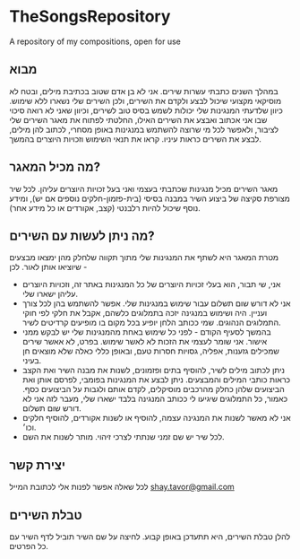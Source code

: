 # TheSongsRepository
A repository of my compositions, open for use
## מבוא
במהלך השנים כתבתי עשרות שירים. אני לא בן אדם שטוב בכתיבת מילים, ובטח לא מוסיקאי מקצועי שיכול לבצע ולקדם את השירים, ולכן השירים שלי נשארו ללא שימוש. כיוון שלדעתי המנגינות שלי יכולות לשמש בסיס טוב לשירים, וכיוון שאני לא רואה סיכוי שבו אני אכתוב ואבצע את השירים האילו, החלטתי לפתוח את מאגר השירים שלי לציבור, ולאפשר לכל מי שרוצה להשתמש במנגינות באופן מסחרי, לכתוב להן מילים, לבצע את השירים כראות עיניו. קראו את תנאי השימוש וזכויות היוצרים בהמשך.
## מה מכיל המאגר?
מאגר השירים מכיל מנגינות שכתבתי בעצמי ואני בעל זכויות היוצרים עליהן. לכל שיר מצורפת סקיצה של ביצוע השיר במבנה בסיסי (בית-פזמון-חלקים נוספים אם יש), ומידע נוסף שיכול להיות רלבנטי (קצב, אקורדים או כל מידע אחר).
## מה ניתן לעשות עם השירים?
מטרת המאגר היא לשתף את המנגינות שלי מתוך תקווה שלחלק מהן ימצאו מבצעים שיוציאו אותן לאור. לכן - 
- אני, שי תבור, הוא בעלי זכויות היוצרים של כל המנגינות באתר זה, וזכויות היוצרים עליהן ישארו שלי.
- אני לא דורש שום תשלום עבור שימוש במנגינות שלי. אפשר להשתמש בהן לכל צורך ועניין. היה ושימוש במנגינה יזכה בתמלוגים כלשהם, אקבל את חלקי לפי  חוקי התמלוגים הנהוגים. שמי ככותב הלחן יופיע בכל מקום בו מופיעים קרדיטים לשיר.
- בהמשך לסעיף הקודם - לפני כל שימוש באחת מהמנגינות שלי יש לבקש ממני אישור. אני שומר לעצמי את הזכות לא לאשר שימוש. בפרט, לא אאשר שירים שמכילים גזענות, אפליה, גסויות חסרות טעם, ובאופן כללי כאלה שלא מוצאים חן בעיני.
- ניתן לכתוב מילים לשיר, להוסיף בתים ופזמונים, לשנות את מבנה השיר ואת הקצב כראות כותבי המילים והמבצעים. ניתן לבצע את המנגינות בפומבי, לפרסם אותן ואת הביצועים שלהן כחלק מהרכבים מוסיקלים, לקדם אותם ולגבות על הביצועים כסף. כאמור, כל התמלוגים שיגיעו לי ככותב המנגינה בלבד ישארו שלי, מעבר לזה אני לא דורש שום תשלום.
- אני לא מאשר לשנות את המנגינה עצמה, להוסיף או לשנות אקורדים, להוסיף חלקים וכו׳.
- לכל שיר יש שם זמני שנתתי לצרכי זיהוי. מותר לשנות את השם.
## יצירת קשר
לכל שאלה אפשר לפנות אלי לכתובת המייל
shay.tavor@gmail.com
## טבלת השירים
להלן טבלת השירים, היא תתעדכן באופן קבוע. לחיצה על שם השיר תוביל לדף השיר עם כל הפרטים.
